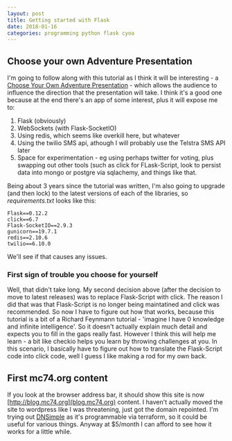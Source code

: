 ```yaml
---
layout: post
title: Getting started with Flask
date: 2018-01-16
categories: programming python flask cyoa
---
```

## Choose your own Adventure Presentation
I'm going to follow along with this tutorial as I think it will be interesting - a [Choose Your Own Adventure Presentation](https://www.twilio.com/blog/2014/11/choose-your-own-adventure-presentations-with-reveal-js-python-and-websockets.html) - which allows  the audience to influence the direction that the presentation will take.  I think it's a good one because at the end there's an app of some interest, plus it will expose me to:

1. Flask (obviously)
2. WebSockets (with Flask-SocketIO)
3. Using redis, which seems like overkill here, but whatever
4. Using the twilio SMS api, athough I will probably use the Telstra SMS API later
5. Space for experimentation - eg using perhaps twitter for voting, plus swapping out other tools (such as click for FLask-Script, look to persist data into mongo or postgre via sqlachemy, and things like that.

Being about 3 years since the tutorial was written, I'm also going to upgrade (and then lock) to the latest versions of each of the libraries, so *requirements.txt* looks like this:
```
Flask==0.12.2
click==6.7
Flask-SocketIO==2.9.3
gunicorn==19.7.1
redis==2.10.6
twilio==6.10.0
```
We'll see if that causes any issues.

### First sign of trouble you choose for yourself
Well, that didn't take long. My second decision above (after the decision to move to latest releases) was to replace Flask-Script with click.  The reason I did that was that Flask-Script is no longer being maintatined and click was recommended.  So now I have to figure out how that works, because this tutorial is a bit of a Richard Feynmann tutorial - 'imagine I have 0 knowledge and infinite intelligence'.  So it doesn't actually explain much detail and expects you to fill in the gaps really fast. However I think this will help me learn - a bit like checkio helps you learn by throwing challenges at you. In this scenario, I basically have to figure out how to translate the Flask-Script code into click code, well I guess I like making a rod for my own back.

## First mc74.org content
If you look at the browser address bar, it should show this site is now [http://blog.mc74.org](blog.mc74.org) content. I haven't actually moved the site to wordpress like I was threatening, just got the domain repointed.  I'm trying out [DNSimple](https://dnsimple.com) as it's programmable via terraform, so it could be useful for various things.  Anyway at $5/month I can afford to see how it works for a little while.
